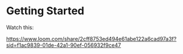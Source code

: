 # Getting Started

Watch this:

https://www.loom.com/share/2cff8753ed494e61abe122a6cad97a3f?sid=f1ac9839-01de-42a1-90ef-056932f9ce47

